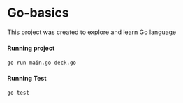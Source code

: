 # Go-basics


This project was created to explore and learn Go language


#### Running project
```
go run main.go deck.go
```

#### Running Test
```
go test
```